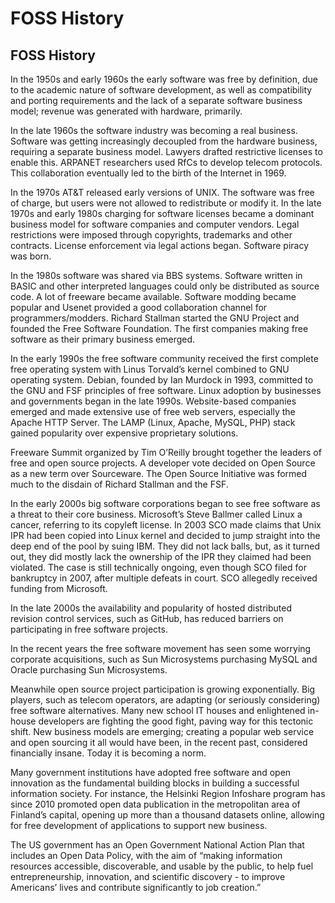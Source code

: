 # FOSS History

## FOSS History

In the 1950s and early 1960s the early software was free by definition, due to the academic nature of software development, as well as compatibility and porting requirements and the lack of a separate software business model; revenue was generated with hardware, primarily. 

In the late 1960s the software industry was becoming a real business. Software was getting increasingly decoupled from the hardware business, requiring a separate business model. Lawyers drafted restrictive licenses to enable this. ARPANET researchers used RfCs to develop telecom protocols. This collaboration eventually led to the birth of the Internet in 1969. 

In the 1970s AT&T released early versions of UNIX. The software was free of charge, but users were not allowed to redistribute or modify it. In the late 1970s and early 1980s charging for software licenses became a dominant business model for software companies and computer vendors. Legal restrictions were imposed through copyrights, trademarks and other contracts. License enforcement via legal actions began. Software piracy was born. 

In the 1980s software was shared via BBS systems. Software written in BASIC and other interpreted languages could only be distributed as source code. A lot of freeware became available. Software modding became popular and Usenet provided a good collaboration channel for programmers/modders. Richard Stallman started the GNU Project and founded the Free Software Foundation. The first companies making free software as their primary business emerged. 

In the early 1990s the free software community received the first complete free operating system with Linus Torvald’s kernel combined to GNU operating system. Debian, founded by Ian Murdock in 1993, committed to the GNU and FSF principles of free software. Linux adoption by businesses and governments began in the late 1990s. Website-based companies emerged and made extensive use of free web servers, especially the Apache HTTP Server. The LAMP \(Linux, Apache, MySQL, PHP\) stack gained popularity over expensive proprietary solutions. 

Freeware Summit organized by Tim O’Reilly brought together the leaders of free and open source projects. A developer vote decided on Open Source as a new term over Sourceware. The Open Source Initiative was formed much to the disdain of Richard Stallman and the FSF.

In the early 2000s big software corporations began to see free software as a threat to their core business. Microsoft’s Steve Ballmer called Linux a cancer, referring to its copyleft license. In 2003 SCO made claims that Unix IPR had been copied into Linux kernel and decided to jump straight into the deep end of the pool by suing IBM. They did not lack balls, but, as it turned out, they did mostly lack the ownership of the IPR they claimed had been violated. The case is still technically ongoing, even though SCO filed for bankruptcy in 2007, after multiple defeats in court. SCO allegedly received funding from Microsoft. 

In the late 2000s the availability and popularity of hosted distributed revision control services, such as GitHub, has reduced barriers on participating in free software projects. 

In the recent years the free software movement has seen some worrying corporate acquisitions, such as Sun Microsystems purchasing MySQL and Oracle purchasing Sun Microsystems. 

Meanwhile open source project participation is growing exponentially. Big players, such as telecom operators, are adapting \(or seriously considering\) free software alternatives. Many new school IT houses and enlightened in-house developers are fighting the good fight, paving way for this tectonic shift. New business models are emerging; creating a popular web service and open sourcing it all would have been, in the recent past, considered financially insane. Today it is becoming a norm. 

Many government institutions have adopted free software and open innovation as the fundamental building blocks in building a successful information society. For instance, the Helsinki Region Infoshare program has since 2010 promoted open data publication in the metropolitan area of Finland’s capital, opening up more than a thousand datasets online, allowing for free development of applications to support new business. 

The US government has an Open Government National Action Plan that includes an Open Data Policy, with the aim of “making information resources accessible, discoverable, and usable by the public, to help fuel entrepreneurship, innovation, and scientific discovery - to improve Americans’ lives and contribute significantly to job creation.”

